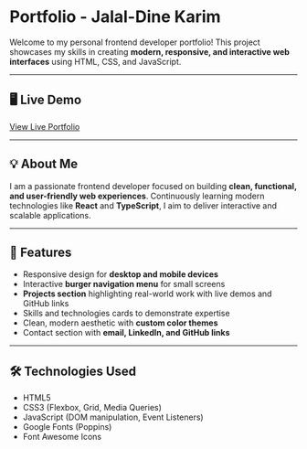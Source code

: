 # Portfolio - Jalal-Dine Karim

Welcome to my personal frontend developer portfolio! This project showcases my skills in creating **modern, responsive, and interactive web interfaces** using HTML, CSS, and JavaScript.  

---

## 🖥️ Live Demo
[View Live Portfolio](#)  

---

## 💡 About Me
I am a passionate frontend developer focused on building **clean, functional, and user-friendly web experiences**. Continuously learning modern technologies like **React** and **TypeScript**, I aim to deliver interactive and scalable applications.  

---

## 📂 Features
- Responsive design for **desktop and mobile devices**  
- Interactive **burger navigation menu** for small screens  
- **Projects section** highlighting real-world work with live demos and GitHub links  
- Skills and technologies cards to demonstrate expertise  
- Clean, modern aesthetic with **custom color themes**  
- Contact section with **email, LinkedIn, and GitHub links**  

---

## 🛠️ Technologies Used
- HTML5  
- CSS3 (Flexbox, Grid, Media Queries)  
- JavaScript (DOM manipulation, Event Listeners)  
- Google Fonts (Poppins)  
- Font Awesome Icons  

